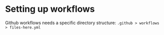 # Setting up workflows
Github workflows needs a specific directory structure:
`.github > workflows > files-here.yml`